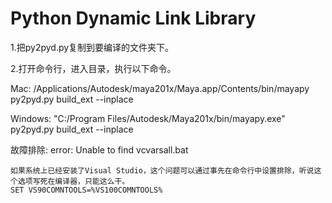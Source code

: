 Python Dynamic Link Library
=
1.把py2pyd.py复制到要编译的文件夹下。

2.打开命令行，进入目录，执行以下命令。

Mac:
	/Applications/Autodesk/maya201x/Maya.app/Contents/bin/mayapy  py2pyd.py build_ext --inplace
    
Windows:
   "C:/Program Files/Autodesk/Maya201x/bin/mayapy.exe" py2pyd.py build_ext --inplace

   

   
故障排除:
    error: Unable to find vcvarsall.bat
	
	如果系统上已经安装了Visual Studio，这个问题可以通过事先在命令行中设置排除，听说这个选项写死在编译器，只能这么干。
	SET VS90COMNTOOLS=%VS100COMNTOOLS%